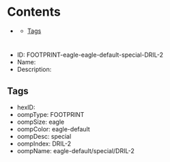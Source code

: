 



Contents
========

* [](#)
	* [Tags](#tags)

# 

- ID: FOOTPRINT-eagle-eagle-default-special-DRIL-2
- Name: 
- Description: 

## Tags

- hexID: 
- oompType: FOOTPRINT
- oompSize: eagle
- oompColor: eagle-default
- oompDesc: special
- oompIndex: DRIL-2
- oompName: eagle-default/special/DRIL-2
